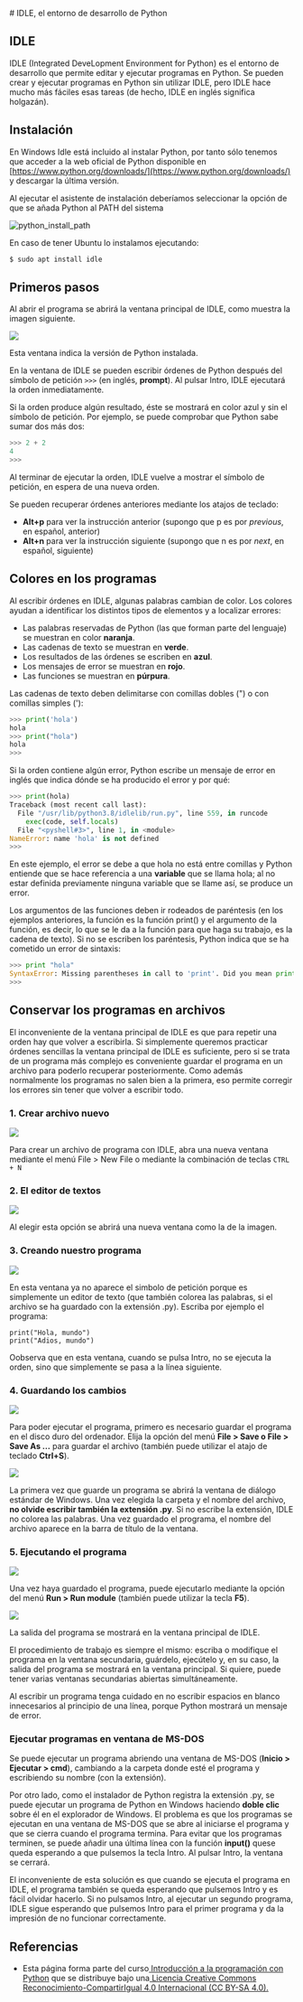 ﻿﻿# IDLE, el entorno de desarrollo de Python

## IDLE

IDLE (Integrated DeveLopment Environment for Python) es el entorno de desarrollo que permite editar y ejecutar programas en Python. Se pueden crear y ejecutar programas en Python sin utilizar IDLE, pero IDLE hace mucho más fáciles esas tareas (de hecho, IDLE en inglés significa holgazán).
## Instalación
En Windows Idle está incluido al instalar Python, por tanto sólo tenemos que acceder a la web oficial de Python disponible en  [https://www.python.org/downloads/](https://www.python.org/downloads/) y descargar la última versión.

Al ejecutar el asistente de instalación deberíamos seleccionar la opción de que se añada Python al PATH del sistema

![python_install_path](imgs/python_install_path.png)

En caso de tener Ubuntu lo instalamos ejecutando:

```bash
$ sudo apt install idle
```

## Primeros pasos

Al abrir el programa se abrirá la ventana principal de IDLE, como muestra la imagen siguiente.

![](imgs/002.jpeg)

Esta ventana indica la versión de Python instalada.

En la ventana de IDLE se pueden escribir órdenes de Python después del símbolo de 
 petición `>>>`  (en inglés, **prompt**). Al pulsar Intro, IDLE ejecutará la orden inmediatamente. 

Si la orden produce algún resultado, éste se mostrará en color azul y sin el símbolo de petición. Por ejemplo, se puede comprobar que Python sabe sumar dos más dos:
```python
>>> 2 + 2
4
>>>
```

Al terminar de ejecutar la orden, IDLE vuelve a mostrar el símbolo de petición, en espera de una nueva orden.

Se pueden recuperar órdenes anteriores mediante los atajos de teclado:

- **Alt+p** para ver la instrucción anterior (supongo que p es por *previous*, en español, anterior)
- **Alt+n** para ver la instrucción siguiente (supongo que n es por *next*, en español, siguiente)

##  Colores en los programas

Al escribir órdenes en IDLE, algunas palabras cambian de color. Los colores ayudan a identificar los distintos tipos de elementos y a localizar errores:

- Las palabras reservadas de Python (las que forman parte del lenguaje) se muestran en color **naranja**.
- Las cadenas de texto se muestran en **verde**.
- Los resultados de las órdenes se escriben en **azul**.
- Los mensajes de error se muestran en **rojo**.
- Las funciones se muestran en **púrpura**.

Las cadenas de texto deben delimitarse con comillas dobles (") o con comillas simples ('):

```python
>>> print('hola')
hola
>>> print("hola")
hola
>>> 
```

Si la orden contiene algún error, Python escribe un mensaje de error en inglés que indica dónde se ha producido el error y por qué:

```python
>>> print(hola)
Traceback (most recent call last):
  File "/usr/lib/python3.8/idlelib/run.py", line 559, in runcode
    exec(code, self.locals)
  File "<pyshell#3>", line 1, in <module>
NameError: name 'hola' is not defined
>>> 
```

En este ejemplo, el error se debe a que hola no está entre comillas y Python entiende que se hace referencia a una **variable** que se llama hola; al no estar definida previamente ninguna variable que se llame así, se produce un error.

Los argumentos de las funciones deben ir rodeados de paréntesis (en los ejemplos anteriores, la función es la función print() y el argumento de la función, es decir, lo que se le da a la función para que haga su trabajo, es la cadena de texto). Si no se escriben los paréntesis, Python indica que se ha cometido un error de sintaxis:

```python
>>> print "hola"
SyntaxError: Missing parentheses in call to 'print'. Did you mean print("hola")?
>>> 
```

## Conservar los programas en archivos

El inconveniente de la ventana principal de IDLE es que para repetir una orden hay que volver a escribirla. Si simplemente queremos practicar órdenes sencillas la ventana principal de IDLE es suficiente, pero si se trata de un programa más complejo es conveniente guardar el programa en un archivo para poderlo recuperar posteriormente. Como además normalmente los programas no salen bien a la primera, eso permite corregir los errores sin tener que volver a escribir todo.

### 1. Crear archivo nuevo

![](imgs/013.jpeg)

Para crear un archivo de programa con IDLE, abra una nueva ventana mediante el menú File > New File o mediante la combinación de teclas `CTRL + N`

### 2. El editor de textos

![](imgs/015.jpeg)

Al elegir esta opción se abrirá una nueva ventana como la de la imagen.

### 3. Creando nuestro programa

![](imgs/017.jpeg)

En esta ventana ya no aparece el simbolo de petición porque es simplemente un editor de texto (que también colorea las palabras, si el archivo se ha guardado con la extensión .py). Escriba por ejemplo el programa:

```pyth
print("Hola, mundo")
print("Adios, mundo")
```

Oobserva que en esta ventana, cuando se pulsa Intro, no se ejecuta la orden, sino que simplemente se pasa a la línea siguiente.

### 4. Guardando los cambios

![](imgs/019.jpeg)

Para poder ejecutar el programa, primero es necesario guardar el programa en el disco duro del ordenador. Elija la opción del menú **File > Save o File > Save As ...** para guardar el archivo (también puede utilizar el atajo de teclado **Ctrl+S**).

![](imgs/021.jpeg)

La primera vez que guarde un programa se abrirá la ventana de diálogo estándar de Windows. Una vez elegida la carpeta y el nombre del archivo, **no olvide escribir también la extensión .py**. Si no escribe la extensión, IDLE no colorea las palabras. Una vez guardado el programa, el nombre del archivo aparece en la barra de título de la ventana.

### 5. Ejecutando el programa

![](imgs/023.jpeg)

Una vez haya guardado el programa, puede ejecutarlo mediante la opción del menú **Run > Run module** (también puede utilizar la tecla **F5**).



![](imgs/025.jpeg)

La salida del programa se mostrará en la ventana principal de IDLE.

El procedimiento de trabajo es siempre el mismo: escriba o modifique el programa en la ventana secundaria, guárdelo, ejecútelo y, en su caso, la salida del programa se mostrará en la ventana principal. Si quiere, puede tener varias ventanas secundarias abiertas simultáneamente.

Al escribir un programa tenga cuidado en no escribir espacios en blanco innecesarios al principio de una línea, porque Python mostrará un mensaje de error. 

### Ejecutar programas en ventana de MS-DOS

Se puede ejecutar un programa abriendo una ventana de MS-DOS (**Inicio > Ejecutar > cmd**), cambiando a la carpeta donde esté el programa y escribiendo su nombre (con la extensión).

Por otro lado, como el instalador de Python registra la extensión .py, se puede ejecutar un programa de Python en Windows haciendo **doble clic** sobre él en el explorador de Windows. El problema es que los programas se ejecutan en una ventana de MS-DOS que se abre al iniciarse el programa y que se cierra cuando el programa termina. Para evitar que los programas terminen, se puede añadir una última línea con la función **input()** quese queda esperando a que pulsemos la tecla Intro. Al pulsar Intro, la ventana se cerrará.

El inconveniente de esta solución es que cuando se ejecuta el programa en IDLE, el programa también se queda esperando que pulsemos Intro y es fácil olvidar hacerlo. Si no pulsamos Intro, al ejecutar un segundo programa, IDLE sigue esperando que pulsemos Intro para el primer programa y da la impresión de no funcionar correctamente. 

## Referencias

* Esta página forma parte del curso[ Introducción a la programación con Python](http://www.mclibre.org/consultar/python/) que se distribuye bajo una[ Licencia Creative Commons Reconocimiento-CompartirIgual 4.0 Internacional (CC BY-SA 4.0).](https://creativecommons.org/licenses/by-sa/4.0/deed.es_ES)

